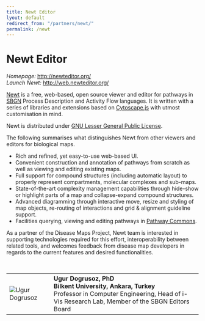 ```yaml
---
title: Newt Editor
lyout: default
redirect_from: "/partners/newt/"
permalink: /newt
---
```


# Newt Editor

<p>
<i>Homepage: </i><a href="http://newteditor.org/" target="_blank">http://newteditor.org/</a><br />
<i>Launch Newt: </i><a href="http://web.newteditor.org/" target="_blank">http://web.newteditor.org/</a>
</p>

<p><a href="http://newteditor.org/" target="_blank">Newt</a> is a free, web-based, open source viewer and editor for pathways in <a href="http://sbgn.github.io/sbgn/" target="_blank">SBGN</a> Process Description and Activity Flow languages. It is written with a series of libraries and extensions based on <a href="http://js.cytoscape.org/" target="_blank">Cytoscape.js</a> with utmost customisation in mind.</p>

<p>Newt is distributed under <a href="http://www.gnu.org/licenses/lgpl.html" target="_blank">GNU Lesser General Public License</a>.</p>

<p>The following summarises what distinguishes Newt from other viewers and editors for biological maps.</p>

<ul>
<li>Rich and refined, yet easy-to-use web-based UI.</li>
<li>Convenient construction and annotation of pathways from scratch as well as viewing and editing existing maps.</li>
<li>Full support for compound structures (including automatic layout) to properly represent compartments, molecular complexes and sub-maps.</li>
<li>State-of-the-art complexity management capabilities through hide-show or highlight parts of a map and collapse-expand compound structures.</li>
<li>Advanced diagramming through interactive move, resize and styling of map objects, re-routing of interactions and grid & alignment guideline support.</li>
<li>Facilities querying, viewing and editing pathways in <a href="http://www.pathwaycommons.org/" target="_blank">Pathway Commons</a>.</li>
</ul>     

<p>As a partner of the Disease Maps Project, Newt team is interested in supporting technologies required for this effort, interoperability between related tools, and welcomes feedback from disease map developers in regards to the current features and desired functionalities.</p>

<br />
<table>
<tr>
<td style="width: 100px;"><img src="../images/team/UgurDogrusoz.jpg" alt="Ugur Dogrusoz" /></td>
<td><strong>Ugur Dogrusoz, PhD</strong><br />
<strong>Bilkent University, Ankara, Turkey</strong><br />
Professor in Computer Engineering, Head of i-Vis Research Lab, Member of the SBGN Editors Board</td>
</tr>
</table>
